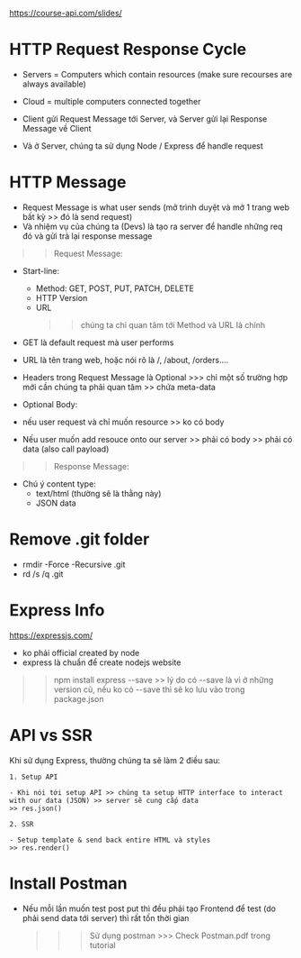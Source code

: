 https://course-api.com/slides/

# HTTP Request Response Cycle

- Servers = Computers which contain resources (make sure recourses are always available)
- Cloud = multiple computers connected together

- Client gửi Request Message tới Server, và Server gửi lại Response Message về Client
- Và ở Server, chúng ta sử dụng Node / Express để handle request

# HTTP Message

- Request Message is what user sends (mở trình duyệt và mở 1 trang web bất kỳ >> đó là send request)
- Và nhiệm vụ của chúng ta (Devs) là tạo ra server để handle những req đó và gửi trả lại response message

> > Request Message:

- Start-line:

  - Method: GET, POST, PUT, PATCH, DELETE
  - HTTP Version
  - URL
    > > chúng ta chỉ quan tâm tới Method và URL là chính

- GET là default request mà user performs
- URL là tên trang web, hoặc nói rõ là /, /about, /orders....
- Headers trong Request Message là Optional >>> chỉ một số trường hợp mới cần chúng ta phải quan tâm >> chứa meta-data
- Optional Body:
- nếu user request và chỉ muốn resource >> ko có body
- Nếu user muốn add resouce onto our server >> phải có body >> phải có data (also call payload)

> > Response Message:

- Chú ý content type:
  - text/html (thường sẽ là thằng này)
  - JSON data

# Remove .git folder

- rmdir -Force -Recursive .git
- rd /s /q .git

# Express Info

https://expressjs.com/

- ko phải official created by node
- express là chuẩn để create nodejs website

> > npm install express --save >> lý do có --save là vì ở những version cũ, nếu ko có --save thì sẽ ko lưu vào trong package.json

# API vs SSR

Khi sử dụng Express, thường chúng ta sẽ làm 2 điều sau:

    1. Setup API

    - Khi nói tới setup API >> chúng ta setup HTTP interface to interact with our data (JSON) >> server sẽ cung cấp data
    >> res.json()

    2. SSR

    - Setup template & send back entire HTML và styles
    >> res.render()

# Install Postman

- Nếu mỗi lần muốn test post put thì đều phải tạo Frontend để test (do phải send data tới server) thì rất tốn thời gian
  > > > Sử dụng postman >>> Check Postman.pdf trong tutorial
